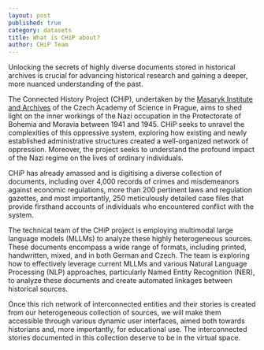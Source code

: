 ```yaml
---
layout: post
published: true
category: datasets
title: What is CHiP about?
author: CHiP Team
---
```

Unlocking the secrets of highly diverse documents stored in historical archives is crucial for advancing historical research and gaining a deeper, more nuanced understanding of the past.

The Connected History Project (CHiP), undertaken by the [Masaryk Institute and Archives](http://www.mua.cas.cz/en) of the Czech Academy of Science in Prague, aims to shed light on the inner workings of the Nazi occupation in the Protectorate of Bohemia and Moravia between 1941 and 1945. CHiP seeks to unravel the complexities of this oppressive system, exploring how existing and newly established administrative structures created a well-organized network of oppression. Moreover, the project seeks to understand the profound impact of the Nazi regime on the lives of ordinary individuals.

CHiP has already amassed and is digitising a diverse collection of documents, including over 4,000 records of crimes and misdemeanors against economic regulations, more than 200 pertinent laws and regulation gazettes, and most importantly, 250 meticulously detailed case files that provide firsthand accounts of individuals who encountered conflict with the system.

The technical team of the CHiP project is employing multimodal large language models (MLLMs) to analyze these highly heterogeneous sources. These documents encompass a wide range of formats, including printed, handwritten, mixed, and in both German and Czech. The team is exploring how to effectively leverage current MLLMs and various Natural Language Processing (NLP) approaches, particularly Named Entity Recognition (NER), to analyze these documents and create automated linkages between historical sources.

Once this rich network of interconnected entities and their stories is created from our heterogeneous collection of sources, we will make them accessible through various dynamic user interfaces, aimed both towards historians and, more importantly, for educational use. The interconnected stories documented in this collection deserve to be in the virtual space.
